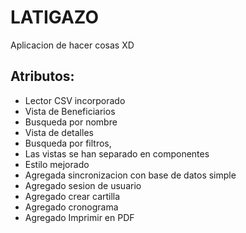# LATIGAZO

Aplicacion de hacer cosas XD

## Atributos:
* Lector CSV incorporado
* Vista de Beneficiarios
* Busqueda por nombre
* Vista de detalles
* Busqueda por filtros,
* Las vistas se han separado en componentes
* Estilo mejorado
* Agregada sincronizacion con base de datos simple
* Agregado sesion de usuario
* Agregado crear cartilla
* Agregado cronograma
* Agregado Imprimir en PDF